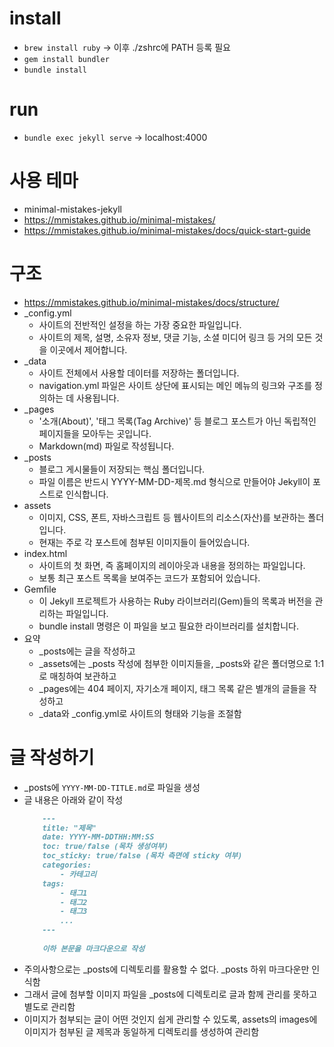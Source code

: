 # install

- `brew install ruby` -> 이후 ./zshrc에 PATH 등록 필요
- `gem install bundler`
- `bundle install`

# run

- `bundle exec jekyll serve` -> localhost:4000

# 사용 테마

- minimal-mistakes-jekyll
- https://mmistakes.github.io/minimal-mistakes/
- https://mmistakes.github.io/minimal-mistakes/docs/quick-start-guide

# 구조

- https://mmistakes.github.io/minimal-mistakes/docs/structure/
- _config.yml
    - 사이트의 전반적인 설정을 하는 가장 중요한 파일입니다. 
    - 사이트의 제목, 설명, 소유자 정보, 댓글 기능, 소셜 미디어 링크 등 거의 모든 것을 이곳에서 제어합니다.
- _data
    - 사이트 전체에서 사용할 데이터를 저장하는 폴더입니다. 
    - navigation.yml 파일은 사이트 상단에 표시되는 메인 메뉴의 링크와 구조를 정의하는 데 사용됩니다.
- _pages
    - '소개(About)', '태그 목록(Tag Archive)' 등 블로그 포스트가 아닌 독립적인 페이지들을 모아두는 곳입니다. 
    - Markdown(md) 파일로 작성됩니다.
- _posts
    - 블로그 게시물들이 저장되는 핵심 폴더입니다.
    - 파일 이름은 반드시 YYYY-MM-DD-제목.md 형식으로 만들어야 Jekyll이 포스트로 인식합니다.
- assets
    - 이미지, CSS, 폰트, 자바스크립트 등 웹사이트의 리소스(자산)를 보관하는 폴더입니다. 
    - 현재는 주로 각 포스트에 첨부된 이미지들이 들어있습니다.
- index.html
    - 사이트의 첫 화면, 즉 홈페이지의 레이아웃과 내용을 정의하는 파일입니다. 
    - 보통 최근 포스트 목록을 보여주는 코드가 포함되어 있습니다.
- Gemfile
    - 이 Jekyll 프로젝트가 사용하는 Ruby 라이브러리(Gem)들의 목록과 버전을 관리하는 파일입니다. 
    - bundle install 명령은 이 파일을 보고 필요한 라이브러리를 설치합니다.
- 요약
    - _posts에는 글을 작성하고
    - _assets에는 _posts 작성에 첨부한 이미지들을, _posts와 같은 폴더명으로 1:1로 매칭하여 보관하고
    - _pages에는 404 페이지, 자기소개 페이지, 태그 목록 같은 별개의 글들을 작성하고
    - _data와 _config.yml로 사이트의 형태와 기능을 조절함

# 글 작성하기

- _posts에 `YYYY-MM-DD-TITLE.md`로 파일을 생성
- 글 내용은 아래와 같이 작성
    ```markdown
        ---
        title: "제목"
        date: YYYY-MM-DDTHH:MM:SS
        toc: true/false (목차 생성여부)
        toc_sticky: true/false (목차 측면에 sticky 여부)
        categories:
            - 카테고리
        tags:
            - 태그1
            - 태그2
            - 태그3
            ...
        ---
        
        이하 본문을 마크다운으로 작성
    ```
- 주의사항으로는 _posts에 디렉토리를 활용할 수 없다. _posts 하위 마크다운만 인식함
- 그래서 글에 첨부할 이미지 파일을 _posts에 디렉토리로 글과 함께 관리를 못하고 별도로 관리함
- 이미지가 첨부되는 글이 어떤 것인지 쉽게 관리할 수 있도록, assets의 images에 이미지가 첨부된 글 제목과 동일하게 디렉토리를 생성하여 관리함
